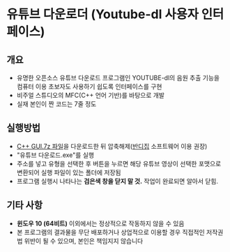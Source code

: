 # 유튜브 다운로더 (Youtube-dl 사용자 인터페이스) 

## 개요
- 유명한 오픈소스 유튜브 다운로드 프로그램인 YOUTUBE-dl의 음원 추출 기능을 컴퓨터 이용 초보자도 사용하기 쉽도록 인터페이스를 구현
- 비주얼 스튜디오의 MFC(C++ 언어 기반)를 바탕으로 개발
- 실재 본인이 짠 코드는 7줄 정도

## 실행방법
- <a href="https://github.com/esctabcapslock/youtube-dl_UI/raw/master/C%2B%2B%20GUI.7z">C++ GUI.7z 파일</a>을 다운로드한 뒤 압축해제(<a href="https://www.bandisoft.com/">반디집</a> 소프트웨어 이용 권장)
- "유튜브 다운로드.exe"를 실행
- 주소를 넣고 유형을 선택한 후 버튼을 누르면 해당 유튜브 영상이 선택한 포맷으로 변환되어 실행 파일이 있는 폴더에 저장됨
- 프로그램 실행시 나타나는 <b>검은색 창을 닫지 말 것.</b> 작업이 완료되면 알아서 닫힘.

## 기타 사항
- <b>윈도우 10 (64비트)</b> 이외에서는 정상적으로 작동하지 않을 수 있음
- 본 프로그램의 결과물을 무단 배포하거나 상업적으로 이용할 경우 직접적인 저작권법 위반이 될 수 있으며, 본인은 책임지지 않습니다
